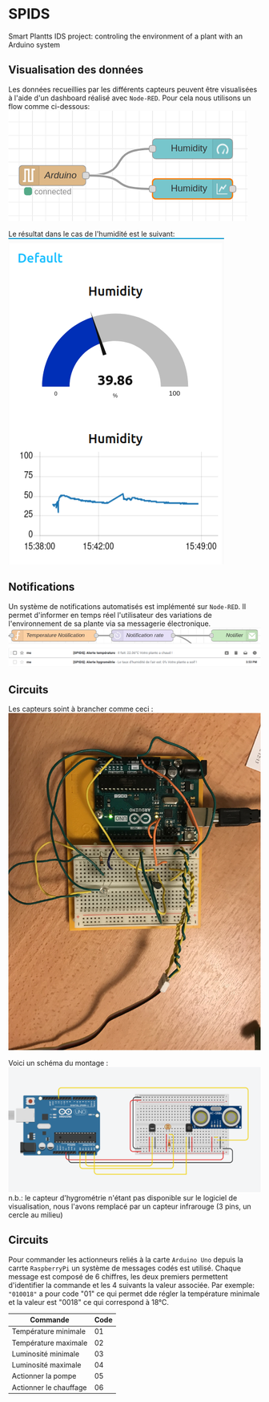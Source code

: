 # SPIDS
Smart Plantts IDS project: controling the environment of a plant with an Arduino system

## Visualisation des données
Les données recueillies par les différents capteurs peuvent être visualisées à l'aide d'un dashboard réalisé avec `Node-RED`. Pour cela nous utilisons un flow comme ci-dessous:   
![pic](assets/node-red-dashboard.png)

Le résultat dans le cas de l'humidité est le suivant:    
![dashboard_hum](assets/humidity_dashboard.png)

## Notifications
Un système de notifications automatisés est implémenté sur `Node-RED`. Il permet d'informer en temps réel l'utilisateur des variations de l'environnement de sa plante via sa messagerie électronique. 
![notification](assets/notification.png)    
![emails](assets/mails.png)



## Circuits
Les capteurs soint à brancher comme ceci :
![photo](assets/montage_capteurs.jpg)

Voici un schéma du montage : 
![schéma](assets/capteurs_schema.PNG)
n.b.: le capteur d'hygrométrie n'étant pas disponible sur le logiciel de visualisation, nous l'avons remplacé par un capteur infrarouge (3 pins, un cercle au milieu)

## Circuits

Pour commander les actionneurs reliés à la carte `Arduino Uno` depuis la carrte `RaspberryPi` un système de messages codés est utilisé. Chaque message est composé de 6 chiffres, les deux premiers permettent d'identifier la commande et les 4 suivants la valeur associée. Par exemple: `"010018"` a pour code "01" ce qui permet dde régler la température minimale et la valeur est "0018" ce qui correspond à 18°C. 

| Commande               | Code |
|------------------------|------|
| Température minimale   | 01   |
| Température maximale   | 02   |
| Luminosité minimale    | 03   |
| Luminosité maximale    | 04   |
| Actionner la pompe     | 05   |
| Actionner le chauffage | 06   |


